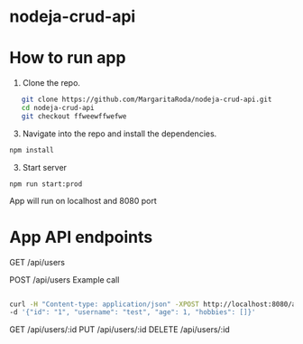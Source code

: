 # nodeja-crud-api

# How to run app
1. Clone the repo.

```bash
   git clone https://github.com/MargaritaRoda/nodeja-crud-api.git
   cd nodeja-crud-api
   git checkout ffweewffwefwe
```
3. Navigate into the repo and install the dependencies.

```bash
npm install
```
3. Start server
```
npm run start:prod
```
App will run on localhost and 8080 port

# App API endpoints

GET /api/users

POST /api/users
Example call
```bash

curl -H "Content-type: application/json" -XPOST http://localhost:8080/api/users \
-d '{"id": "1", "username": "test", "age": 1, "hobbies": []}'

```


GET /api/users/:id
PUT /api/users/:id
DELETE /api/users/:id